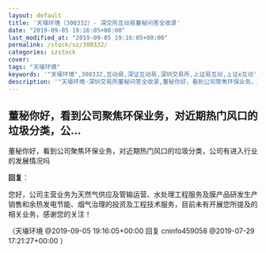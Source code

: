 ```yaml
---
layout: default
title: '天壕环境（300332）- 深交所互动易董秘问答全收录'
date: "2019-09-05 19:16:05+00:00"
last_modified_at: "2019-09-05 19:16:05+00:00"
permalink: /stock/sz/300332/
categories: szstock
cover: 
tags: "天壕环境"
keywords: '"天壕环境",300332,互动易,深证互动易,深圳交易所,上证易互动,上证e互动'
description: '"天壕环境-深圳交易所董秘问答全收录,董秘你好，看到公司聚焦环保业务，对近期热门风口的垃圾分类，公司有进入行业的发展情况吗"'
---
```


## 董秘你好，看到公司聚焦环保业务，对近期热门风口的垃圾分类，公...

董秘你好，看到公司聚焦环保业务，对近期热门风口的垃圾分类，公司有进入行业的发展情况吗

**回复**：

您好，公司主营业务为天然气供应及管输运营、水处理工程服务及膜产品研发生产销售和余热发电节能、烟气治理的投资及工程技术服务，目前未有开展您所提及的相关业务，感谢您的关注！ 

（天壕环境  @2019-09-05 19:16:05+00:00 回复 cninfo459058  @2019-07-29 17:21:27+00:00 ）

